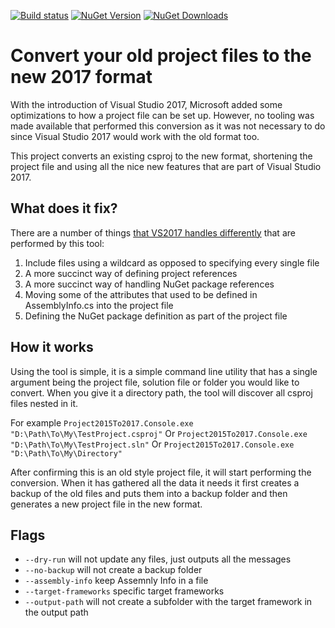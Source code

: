 [![Build status](https://ci.appveyor.com/api/projects/status/bpo5n2yehpqrxbc4?svg=true)](https://ci.appveyor.com/project/hvanbakel/csprojtovs2017)
[![NuGet Version](https://img.shields.io/nuget/v/Project2015To2017.svg)](https://www.nuget.org/packages/Project2015To2017)
[![NuGet Downloads](https://img.shields.io/nuget/dt/Project2015To2017.svg)](https://www.nuget.org/packages/Project2015To2017)

# Convert your old project files to the new 2017 format
With the introduction of Visual Studio 2017, Microsoft added some optimizations to how a project file can be set up. However, no tooling was made available that performed this conversion as it was not necessary to do since Visual Studio 2017 would work with the old format too.

This project converts an existing csproj to the new format, shortening the project file and using all the nice new features that are part of Visual Studio 2017.

## What does it fix?
There are a number of things [that VS2017 handles differently](http://www.natemcmaster.com/blog/2017/03/09/vs2015-to-vs2017-upgrade/) that are performed by this tool: 
1. Include files using a wildcard as opposed to specifying every single file 
2. A more succinct way of defining project references 
3. A more succinct way of handling NuGet package references
4. Moving some of the attributes that used to be defined in AssemblyInfo.cs into the project file
5. Defining the NuGet package definition as part of the project file

## How it works
Using the tool is simple, it is a simple command line utility that has a single argument being the project file, solution file or folder you would like to convert.
When you give it a directory path, the tool will discover all csproj files nested in it.

For example
`Project2015To2017.Console.exe "D:\Path\To\My\TestProject.csproj"`
Or
`Project2015To2017.Console.exe "D:\Path\To\My\TestProject.sln"`
Or
`Project2015To2017.Console.exe "D:\Path\To\My\Directory"`

After confirming this is an old style project file, it will start performing the conversion. When it has gathered all the data it needs it first creates a backup of the old files and puts them into a backup folder and then generates a new project file in the new format.

## Flags
* `--dry-run` will not update any files, just outputs all the messages
* `--no-backup` will not create a backup folder
* `--assembly-info` keep Assemnly Info in a file
* `--target-frameworks` specific target frameworks
* `--output-path` will not create a subfolder with the target framework in the output path
